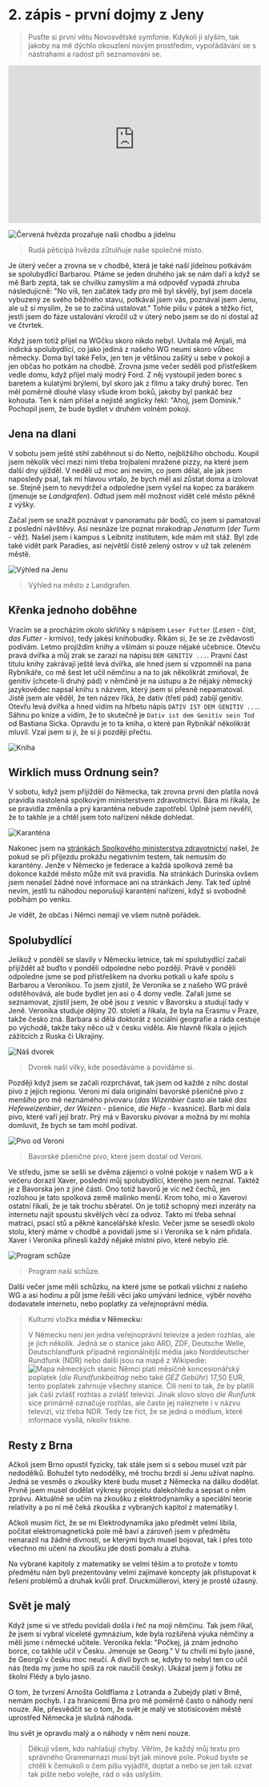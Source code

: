 # 2. zápis - první dojmy z Jeny

> Pusťte si první větu Novosvětské symfonie. Kdykoli ji slyším, tak jakoby na mě dýchlo okouzlení novým prostředím, vypořádávání se s nástrahami a radost při seznamování se.

<iframe width="100%" height="315" src="https://www.youtube-nocookie.com/embed/jOofzffyDSA" title="YouTube video player" frameborder="0" allow="accelerometer; autoplay; clipboard-write; encrypted-media; gyroscope; picture-in-picture" allowfullscreen></iframe>

![Červená hvězda prozařuje naši chodbu a jídelnu](hvezda.jpeg)
> Rudá pěticípá hvězda zůtulňuje naše společné místo.

Je úterý večer a zrovna se v chodbě, která je také naší jídelnou potkávám se spolubydlící Barbarou. Ptáme se jeden druhého jak se nám daří a když se mě Barb zeptá, tak se chvilku zamyslím a má odpověď vypadá zhruba následujícně: "No víš, ten začátek tady pro mě byl skvělý, byl jsem docela vybuzený ze svého běžného stavu, potkával jsem vás, poznával jsem Jenu, ale už si myslím, že se to začíná ustalovat." Tohle píšu v pátek a těžko říct, jestli jsem do fáze ustalování vkročil už v úterý nebo jsem se do ní dostal až ve čtvrtek.

Když jsem totiž přijel na WGčku skoro nikdo nebyl. Uvítala mě Anjali, má indická spolubydlící, co jako jediná z našeho WG neumí skoro vůbec německy. Doma byl také Felix, jen ten je většinou zašitý u sebe v pokoji a jen občas ho potkám na chodbě. Zrovna jsme večer seděli pod přístřeškem vedle domu, když přijel malý modrý Ford. Z něj vystoupil jeden borec s baretem a kulatými brýlemi, byl skoro jak z filmu a taky druhý borec. Ten měl poměrně dlouhé vlasy všude krom boků, jakoby byl pankáč bez kohouta. Ten k nám přišel a nejistě anglicky řekl: "Ahoj, jsem Dominik." Pochopil jsem, že bude bydlet v druhém volném pokoji. 

## Jena na dlani

V sobotu jsem ještě stihl zaběhnout si do Netto, nejbližšího obchodu. Koupil jsem několik věcí mezi nimi třeba trojbalení mražené pizzy, na které jsem další dny ujížděl. V neděli už moc ani nevím, co jsem dělal, ale jak jsem naposledy psal, tak mi hlavou vrtalo, že bych měl asi zůstat doma a izolovat se. Stejně jsem to nevydržel a odpoledne jsem vyšel na kopec za barákem (jmenuje se _Landgrafen_). Odtud jsem měl možnost vidět celé město pěkně z výšky. 

Začal jsem se snažit poznávat v panoramatu pár bodů, co jsem si pamatoval z poslední návštěvy. Asi nesnáze lze poznat mrakodrap _Jenaturm_ (_der Turm_ - věž). Našel jsem i kampus s Leibnitz institutem, kde mám mít stáž. Byl zde také vidět park Paradies, asi největší čistě zelený ostrov v už tak zeleném městě. 

![Výhled na Jenu](vyhled.jpeg)
> Výhled na město z Landgrafen.

## Křenka jednoho doběhne

Vracím se a procházím okolo skříňky s nápisem `Leser Futter` (_Lesen_ - číst, _das Futter_ - krmivo), tedy jakési knihobudky. Říkám si, že se ze zvědavosti podívám. Letmo projíždím knihy a všímám si pouze nějaké učebnice. Otevču pravá dvířka a můj zrak se zarazí na nápisu `DEM GENITIV ...`. Pravní část titulu knihy zakrávají ještě levá dvířka, ale hned jsem si vzpomněl na pana Rybníkáře, co mě šest let učil němčinu a na to jak několikrát zmiňoval, že genitiv (chcete-li druhý pád) v němčině je na ústupu a že nějaký německý jazykovědec napsal knihu s názvem, který jsem si přesně nepamatoval. Jistě jsem ale věděl, že ten název říká, že dativ (třetí pád) zabíjí genitiv. Otevřu levá dvířka a hned vidím na hřbetu nápis `DATIV IST DEM GENITIV ...`. Sáhnu po knize a vidím, že to skutečně je `Dativ ist dem Genitiv sein Tod` od Bastiana Sicka. Opravdu je to ta kniha, o které pan Rybníkář několikrát mluvil. Vzal jsem si ji, že si ji později přečtu.

![Kniha](kniha.jpeg)

## Wirklich muss Ordnung sein?

V sobotu, když jsem přijížděl do Německa, tak zrovna první den platila nová pravidla nastolená spolkovým ministerstvem zdravotnictví. Bára mi říkala, že se pravidla změnila a prý karanténa nebude zapotřebí. Úplně jsem nevěřil, že to takhle je a chtěl jsem toto nařízení někde dohledat.

![Karanténa](karantena.png)

Nakonec jsem na [stránkách Spolkového ministerstva zdravotnictví](https://www.bundesgesundheitsministerium.de/coronavirus-infos-reisende/faq-tests-einreisende.html) našel, že pokud se při příjezdu prokážu negativním testem, tak nemusím do karantény. Jenže v Německo je federace a každá spolková země ba dokonce každé město může mít svá pravidla. Na stránkách Durinska ovšem jsem nenašel žádné nové informace ani na stránkách Jeny. Tak teď úplně nevím, jestli tu náhodou neporušuji karanténí nařízení, když si svobodně pobíhám po venku. 

Je vidět, že občas i Němci nemají ve všem nutně pořádek.

## Spolubydlící

Jelikož v pondělí se slavily v Německu letnice, tak mí spolubydlící začali přijíždět až buďto v pondělí odpoledne nebo později. Právě v pondělí odpoledne jsme se pod přístřeškem na dvorku potkali u kafe spolu s Barbarou a Veronikou. To jsem zjistil, že Veronika se z našeho WG právě odstěhovává, ale bude bydlet jen asi o 4 domy vedle. Zařali jsme se seznamovat, zjistil jsem, že obě jsou z vesnic v Bavorsku a studují tady v Jeně. Veronika studuje dějiny 20. století a říkala, že byla na Erasmu v Praze, takže česko zná. Barbara si dělá doktorát z sociální geografie a ráda cestuje po východě, takže taky něco už v česku viděla. Ale hlavně říkala o jejích zážitcích z Ruska či Ukrajiny.

![Náš dvorek](dvorek.jpeg)
> Dvorek naší vilky, kde posedáváme a povídáme si.

Později když jsem se začali rozprchávat, tak jsem od každé z nihc dostal pivo z jejich regionu. Veroni mi dala originální bavorské pšeničné pivo z menšího pro mě neznámého pivovaru (_das Wizenbier_ často ale také _das Hefeweizenbier_, _der Weizen_ - pšenice, _die Hefe_ - kvasnice). Barb mi dala pivo, které vaří její bratr. Prý má v Bavorsku pivovar a možná by mi mohla domluvit, že bych se tam mohl podívat.

![Pivo od Veroni](pivko.jpeg)
> Bavorské pšeničné pivo, které jsem dostal od Veroni.

Ve středu, jsme se sešli se dvěma zájemci o volné pokoje v našem WG a k večeru dorazil Xaver, poslední můj spolubydlící, kterého jsem neznal. Taktéž je z Bavorska jen z jiné části. Ono totiž bavorů je víc než čechů, jen rozlohou je tato spolková země malinko menší. Krom toho, mi o Xaverovi ostatní říkali, že je tak trochu sběratel. On je totiž schopný mezi inzeráty na internetu najít spoustu skvělých věcí za odvoz. Takto mi třeba sehnal matraci, psací stů a pěkné kancelářské křeslo. Večer jsme se sesedli okolo stolu, který máme v chodbě a povídali jsme si i Veronika se k nám přidala. Xaver i Veronika přinesli každý nějaké místní pivo, které nebylo zlé.

![Program schůze](meeting.jpeg)
> Program naší schůze.

Další večer jsme měli schůzku, na které jsme se potkali všichni z našeho WG a asi hodinu a půl jsme řešili věci jako umývání lednice, výběr nového dodavatele internetu, nebo poplatky za veřejnoprávní média.

> Kulturní vložka __média v Německu:__
> 
> V Německu není jen jedna veřejnoprávní televize a jeden rozhlas, ale je jich několik. Jedná se o stanice jako ARD, ZDF, Deutsche Welle, Deutschlandfunk případně regionálnější média jako Norddeutscher Rundfunk (NDR) nebo další jsou na mapě z Wikipedie:
![Mapa německých stanic](https://upload.wikimedia.org/wikipedia/commons/thumb/9/98/ARD_Karte.svg/1920px-ARD_Karte.svg.png)
> Němci platí měsíčně koncesionářský poplatek (_die Rundfunkbeitrag_ nebo také _GEZ Gebühr_) 17,50 EUR, tento poplatek zahrnuje všechny stanice. Čili není to tak, že by platili jak čaši zvlášť rozhlas a zvlášť televizi.
> Jinak slovo slovo _die Runfunk_ sice primárně označuje rozhlas, ale často jej naleznete i v názvu televizí, viz třeba NDR. Tedy lze říct, že se jedná o médium, které informace vysílá, nikoliv tiskne.

## Resty z Brna

Ačkoli jsem Brno opustil fyzicky, tak stále jsem si s sebou musel vzít pár nedodělků. Bohužel tyto nedodělky, mě trochu brzdí si Jenu užívat naplno. Jedná se vesměs o zkoušky které budu muset z Německa na dálku dodělat. Prvně jsem musel dodělat výkresy projektu dalekohledu a sepsat o něm zprávu. Aktuálně se učím na zkoušku z elektrodynamiky a speciální teorie relativity a po ní mě čeká zkouška z vybraných kapitol z matematiky I. 

Ačkoli musím říct, že se mi Elektrodynamika jako předmět velmi líbila, počítat elektromagnetická pole mě baví a zároveň jsem v předmětu nenarazil na žádné divnosti, se kterými bych musel bojovat, tak i přes toto všechno mi učení na zkoušku jde dosti pomalu a ztuha. 

Na vybrané kapitoly z matematiky se velmi těším a to protože v tomto předmětu nám byli prezentovány velmi zajímavé koncepty jak přistupovat k řešení problémů a druhak kvůli prof. Druckmüllerovi, který je prostě úžasný.

## Svět je malý

Když jsme si ve středu povídali došla i řeč na moji němčinu. Tak jsem říkal, že jsem si vybral víceleté gymnázium, kde byla rozšířená výuka němčiny a měli jsme i německé učitele. Veronika řekla: "Počkej, já znám jednoho borce, co takhle učil v Česku. Jmenuje se Georg." V tu chvíli mi bylo jasné, že Georgů v česku moc neučí. A divil bych se, kdyby to nebyl ten co učil nás (teda my jsme ho spíš za rok naučili česky). Ukázal jsem ji fotku ze školní Flédy a bylo jasno.

O tom, že tvrzení Arnošta Goldflama z Lotranda a Zubejdy platí v Brně, nemám pochyb. I za hranicemi Brna pro mě poměrně často o náhody není nouze. Ale, přesvědčit se o tom, že svět je malý ve stotisícovém městě uprostřed Německa je slušná náhoda. 

Inu svět je opravdu malý a o náhody v něm není nouze.

> Děkuji všem, kdo nahlašují chyby. Věřím, že každý můj textu pro správného Grammarnazi musí být jak minové pole. Pokud byste se chtěli k čemukoli o čem píšu vyjádřit, doptat a nebo se jen tak ozvat tak pište nebo volejte, rád o vás uslyším.